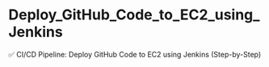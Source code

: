 # Deploy_GitHub_Code_to_EC2_using_Jenkins
✅ CI/CD Pipeline: Deploy GitHub Code to EC2 using Jenkins (Step-by-Step)

